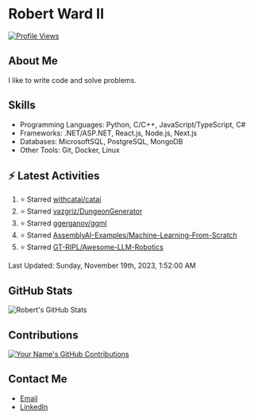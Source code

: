 
# Robert Ward II

[![Profile Views](https://komarev.com/ghpvc/?username=Robert-W-Ward)](https://github.com/Robert-W-Ward)

## About Me
I like to write code and solve problems.

## Skills
- Programming Languages: Python, C/C++, JavaScript/TypeScript, C#
- Frameworks: .NET/ASP.NET, React.js, Node.js, Next.js
- Databases: MicrosoftSQL, PostgreSQL, MongoDB
- Other Tools: Git, Docker, Linux

## :zap: Latest Activities
<!--RECENT_ACTIVITY:start-->
1. ⭐ Starred [withcatai/catai](https://github.com/withcatai/catai)
2. ⭐ Starred [vazgriz/DungeonGenerator](https://github.com/vazgriz/DungeonGenerator)
3. ⭐ Starred [ggerganov/ggml](https://github.com/ggerganov/ggml)
4. ⭐ Starred [AssemblyAI-Examples/Machine-Learning-From-Scratch](https://github.com/AssemblyAI-Examples/Machine-Learning-From-Scratch)
5. ⭐ Starred [GT-RIPL/Awesome-LLM-Robotics](https://github.com/GT-RIPL/Awesome-LLM-Robotics)
<!--RECENT_ACTIVITY:end-->

<!--RECENT_ACTIVITY:last_update-->
Last Updated: Sunday, November 19th, 2023, 1:52:00 AM
<!--RECENT_ACTIVITY:last_update_end-->

<!--END_SECTIN:activity-->
## GitHub Stats
![Robert's GitHub Stats](https://github-readme-stats.vercel.app/api?username=Robert-W-Ward&show_icons=true&theme=radical)

## Contributions
[![Your Name's GitHub Contributions](https://github-readme-streak-stats.herokuapp.com/?user=Robert-W-Ward&theme=radical)](https://github.com/your-username)

## Contact Me
- [Email](mailto:robertwesleyward2019@gmail.com)
- [LinkedIn](https://linkedin.com/in/https://www.linkedin.com/in/robert-ward-ii/)
